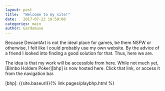```yaml
---
layout: post
title:  "Welcome to my site!"
date:   2017-07-22 19:50:00
categories: main
author: Gardamuse
---
```


Because DeviantArt is not the ideal place for games, be them NSFW or otherwise, I felt like I could probably use my own website. By the advice of a friend I looked into finding a good solution for that. Thus, here we are.

The idea is that my work will be accessible from here. While not much yet, [Bimbo Holdem Poker][bhp] is now hosted here. Click that link, or access it from the navigation bar.

[bhp]: {{site.baseurl}}{% link pages/playbhp.html %}
